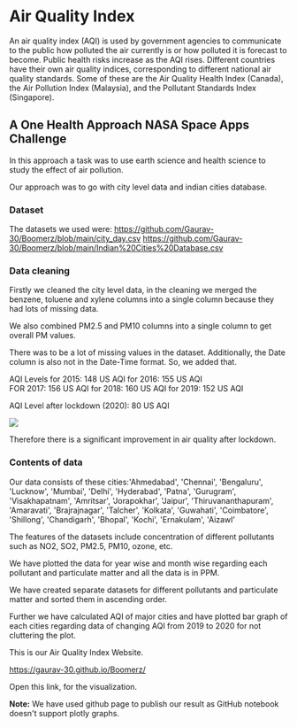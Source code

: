 # Air Quality Index

An air quality index (AQI) is used by government agencies to communicate to the public how polluted the air currently
is or how polluted it is forecast to become. Public health risks increase as the AQI rises. Different countries have
their own air quality indices, corresponding to different national air quality standards.
Some of these are the Air Quality Health Index (Canada), the Air Pollution Index (Malaysia),
and the Pollutant Standards Index (Singapore).


## A One Health Approach NASA Space Apps Challenge

In this approach a task was to use earth science and health science to study the effect of 
air pollution. 

Our approach was to go with city level data and indian cities database. 

### Dataset

The datasets we used were: https://github.com/Gaurav-30/Boomerz/blob/main/city_day.csv
			   https://github.com/Gaurav-30/Boomerz/blob/main/Indian%20Cities%20Database.csv 


### Data cleaning

Firstly we cleaned the city level data, in  the cleaning we merged the benzene, toluene and xylene
columns into a single column because they had lots of missing data.

We also combined PM2.5 and PM10 columns into a single column to get overall PM values.

There was to be a lot of missing values in the dataset. Additionally, the Date
column is also not in the Date-Time format. So, we added that.

AQI Levels for 2015: 148 US AQI 
           for 2016: 155 US AQI  
	   FOR 2017: 156 US AQI
	   for 2018: 160 US AQI
	   for 2019: 152 US AQI

AQI Level after lockdown (2020): 80 US AQI

<img src = "aqi buc_after.png"> 

Therefore there is a significant improvement in air quality after lockdown.

### Contents of data

Our data consists of these cities:'Ahmedabad', 'Chennai', 'Bengaluru', 'Lucknow', 'Mumbai', 'Delhi',
       				  'Hyderabad', 'Patna', 'Gurugram', 'Visakhapatnam', 'Amritsar',
      				  'Jorapokhar', 'Jaipur', 'Thiruvananthapuram', 'Amaravati',
      				  'Brajrajnagar', 'Talcher', 'Kolkata', 'Guwahati', 'Coimbatore',
         			  'Shillong', 'Chandigarh', 'Bhopal', 'Kochi', 'Ernakulam', 'Aizawl'

The features of the datasets include concentration of different pollutants such as NO2, SO2,
PM2.5, PM10, ozone, etc.

We have plotted the data for year wise and month wise regarding each
pollutant and particulate matter and all the data is in PPM.

We have created separate datasets for different pollutants and particulate
matter and sorted them in ascending order.

Further we have calculated AQI of major cities and have plotted bar graph of
each cities regarding data of changing AQI from 2019 to 2020 for not cluttering
the plot.


This is our Air Quality Index Website.

https://gaurav-30.github.io/Boomerz/

Open this link, for the visualization.

**Note:** We have used github page to publish our result as GitHub notebook doesn't support plotly graphs.

